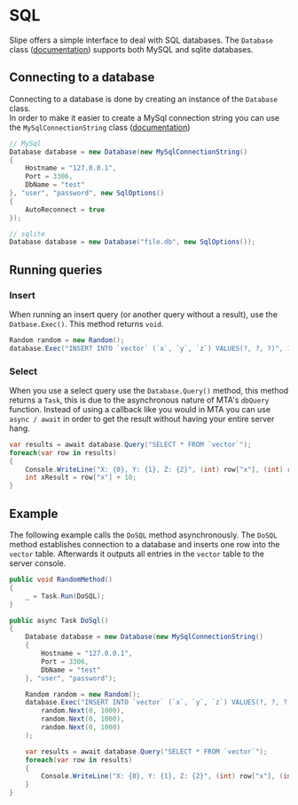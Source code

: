 # SQL
Slipe offers a simple interface to deal with SQL databases. The `Database` class ([documentation]([/api/server/Slipe.Sql.Database.html])) supports both MySQL and sqlite databases.

## Connecting to a database
Connecting to a database is done by creating an instance of the `Database` class.  
In order to make it easier to create a MySql connection string you can use the `MySqlConnectionString` class ([documentation](/api/Server/Slipe.Sql.MySqlConnectionString.sql))
```cs
// MySql
Database database = new Database(new MySqlConnectionString()
{
    Hostname = "127.0.0.1",
    Port = 3306,
    DbName = "test"
}, "user", "password", new SqlOptions()
{
    AutoReconnect = true
});
```
```cs
// sqlite
Database database = new Database("file.db", new SqlOptions());
```

## Running queries
### Insert
When running an insert query (or another query without a result), use the `Datbase.Exec()`. This method returns `void`.
```cs
Random random = new Random();
database.Exec("INSERT INTO `vector` (`x`, `y`, `z`) VALUES(?, ?, ?)", 10, 20, 30);
```

### Select
When you use a select query use the `Database.Query()` method, this method returns a `Task`, this is due to the asynchronous nature of MTA's `dbQuery` function. Instead of using a callback like you would in MTA you can use `async / await` in order to get the result without having your entire server hang.
```cs
var results = await database.Query("SELECT * FROM `vector`");
foreach(var row in results)
{
	Console.WriteLine("X: {0}, Y: {1}, Z: {2}", (int) row["x"], (int) row["y"], (int) row["z"]);
	int xResult = row["x"] + 10;
}
```

## Example
The following example calls the `DoSQL` method asynchronously. The `DoSQL` method establishes connection to a database and inserts one row into the `vector` table. Afterwards it outputs all entries in the `vector` table to the server console. 
```cs
public void RandomMethod()
{
	_ = Task.Run(DoSQL);
}

public async Task DoSql()
{
	Database database = new Database(new MySqlConnectionString()
	{
		Hostname = "127.0.0.1",
		Port = 3306,
		DbName = "test"
	}, "user", "password");

	Random random = new Random();
	database.Exec("INSERT INTO `vector` (`x`, `y`, `z`) VALUES(?, ?, ?)", 
		random.Next(0, 1000),
		random.Next(0, 1000),
		random.Next(0, 1000)
	);

	var results = await database.Query("SELECT * FROM `vector`");
	foreach(var row in results)
	{
		Console.WriteLine("X: {0}, Y: {1}, Z: {2}", (int) row["x"], (int) row["y"], (int) row["z"]);
	}
}
```